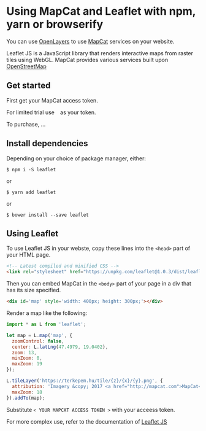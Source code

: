 # Using MapCat and Leaflet with npm, yarn or browserify

You can use [OpenLayers](http://openlayers.org) to use [MapCat](http://mapcat.com) services on your website.

Leaflet JS is a JavaScript library that renders interactive maps from raster tiles using WebGL. 
MapCat provides various services built upon [OpenStreetMap](http://openstreetmap.org)

## Get started

First get your MapCat access token.

For limited trial use ``` ``` as your token.

To purchase, ...

## Install dependencies

Depending on your choice of package manager, either:

```shell
$ npm i -S leaflet
```

or

```shell
$ yarn add leaflet
```

or

```shell
$ bower install --save leaflet
```


## Using Leaflet

To use Leaflet JS in your webste, copy these lines into the ```<head>``` part of your HTML page.

```html
<!-- Latest compiled and minified CSS -->
<link rel="stylesheet" href="https://unpkg.com/leaflet@1.0.3/dist/leaflet.css" />
```

Then you can embed MapCat in the ```<body>``` part of your page in a div that has its size specified.

```html
<div id='map' style='width: 400px; height: 300px;'></div>
```

Render a map like the following:

```js
import * as L from 'leaflet';

let map = L.map('map', {
  zoomControl: false,
  center: L.latLng(47.4979, 19.0402),
  zoom: 13,
  minZoom: 0,
  maxZoom: 19
});

L.tileLayer('https://terkepem.hu/tile/{z}/{x}/{y}.png', {
  attribution: 'Imagery &copy; 2017 <a href="http://mapcat.com">MapCat</a>, Map data &copy; <a href="http://osm.org/copyright">OpenStreetMap</a contributors',
  maxZoom: 18
}).addTo(map);
```

Substitute ```< YOUR MAPCAT ACCESS TOKEN >``` with your acceess token.

For more complex use, refer to the documentation of [Leaflet JS](http://leafletjs.org)
